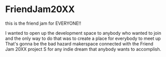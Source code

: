 # FriendJam20XX

this is the friend jam for EVERYONE!!

I wanted to open up the development space to anybody who wanted to join and the only way to do that was to create a place for everybody to meet up That's gonna be the bad hazard makerspace connected with the Friend Jam 20XX project S for any indie dream that anybody wants to accomplish.
